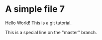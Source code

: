 # A simple file 7

Hello World! This is a git tutorial.

This is a special line on the "master" branch.